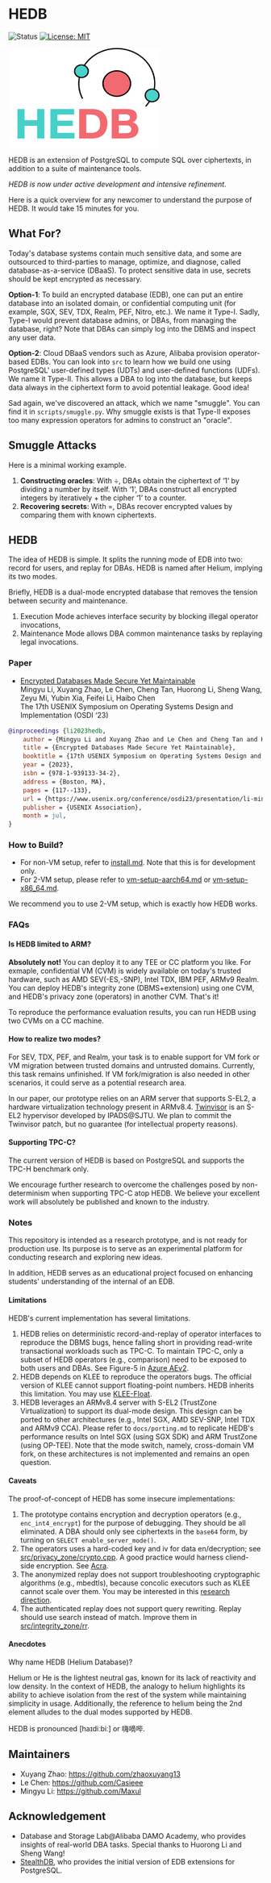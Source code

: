 # HEDB

![Status](https://img.shields.io/badge/Version-Experimental-green.svg)
[![License: MIT](https://img.shields.io/badge/License-Mulan-brightgreenn.svg)](http://license.coscl.org.cn/MulanPubL-2.0)

<img src="scripts/hedb.jpg" width = "300" height = "200" align=center />

HEDB is an extension of PostgreSQL to compute SQL over ciphertexts, in addition to a suite of maintenance tools.

*HEDB is now under active development and intensive refinement.*

Here is a quick overview for any newcomer to understand the purpose of HEDB. It would take 15 minutes for you.

## What For?

Today's database systems contain much sensitive data, and some are outsourced to third-parties to manage, optimize, and diagnose, called database-as-a-service (DBaaS). To protect sensitive data in use, secrets should be kept encrypted as necessary.

**Option-1**: To build an encrypted database (EDB), one can put an entire database into an isolated domain, or confidential computing unit (for example, SGX, SEV, TDX, Realm, PEF, Nitro, etc.). We name it Type-I. Sadly, Type-I would prevent database admins, or DBAs, from managing the database, right? Note that DBAs can simply log into the DBMS and inspect any user data.

**Option-2**: Cloud DBaaS vendors such as Azure, Alibaba provision operator-based EDBs. You can look into `src` to learn how we build one using PostgreSQL' user-defined types (UDTs) and user-defined functions (UDFs). We name it Type-II. This allows a DBA to log into the database, but keeps data always in the ciphertext form to avoid potential leakage. Good idea!

Sad again, we've discovered an attack, which we name "smuggle". You can find it in `scripts/smuggle.py`. Why smuggle exists is that Type-II exposes too many expression operators for admins to construct an "oracle".

## Smuggle Attacks

Here is a minimal working example.

1. **Constructing oracles**: With ÷, DBAs obtain the ciphertext of ‘1’ by dividing a number by itself. With ‘1’, DBAs construct all encrypted integers by iteratively + the cipher ‘1’ to a counter.
2. **Recovering secrets**: With =, DBAs recover encrypted values by comparing them with known ciphertexts.

## HEDB

The idea of HEDB is simple. It splits the running mode of EDB into two: record for users, and replay for DBAs. HEDB is named after Helium, implying its two modes.

Briefly, HEDB is a dual-mode encrypted database that removes the tension between security and maintenance.
1) Execution Mode achieves interface security by blocking illegal operator invocations,
2) Maintenance Mode allows DBA common maintenance tasks by replaying legal invocations.

### Paper

* [Encrypted Databases Made Secure Yet Maintainable](https://www.usenix.org/conference/osdi23/presentation/li-mingyu)<br>
Mingyu Li, Xuyang Zhao, Le Chen, Cheng Tan, Huorong Li, Sheng Wang, Zeyu Mi, Yubin Xia, Feifei Li, Haibo Chen<br>
The 17th USENIX Symposium on Operating Systems Design and Implementation (OSDI ‘23)

```bibtex
@inproceedings {li2023hedb,
	author = {Mingyu Li and Xuyang Zhao and Le Chen and Cheng Tan and Huorong Li and Sheng Wang and Zeyu Mi and Yubin Xia and Feifei Li and Haibo Chen},
	title = {Encrypted Databases Made Secure Yet Maintainable},
	booktitle = {17th USENIX Symposium on Operating Systems Design and Implementation (OSDI 23)},
	year = {2023},
	isbn = {978-1-939133-34-2},
	address = {Boston, MA},
	pages = {117--133},
	url = {https://www.usenix.org/conference/osdi23/presentation/li-mingyu},
	publisher = {USENIX Association},
	month = jul,
}
```

### How to Build?

- For non-VM setup, refer to [install.md](https://github.com/SJTU-IPADS/HEDB/blob/main/docs/install.md). Note that this is for development only.
- For 2-VM setup, please refer to [vm-setup-aarch64.md](https://github.com/SJTU-IPADS/HEDB/blob/main/docs/vm-setup-aarch64.md) or [vm-setup-x86_64.md](https://github.com/SJTU-IPADS/HEDB/blob/main/docs/vm-setup-x86_64.md).

We recommend you to use 2-VM setup, which is exactly how HEDB works.

### FAQs

#### Is HEDB limited to ARM?

**Absolutely not!** You can deploy it to any TEE or CC platform you like. For exmaple, confidential VM (CVM) is widely available on today's trusted hardware, such as AMD SEV(-ES,-SNP), Intel TDX, IBM PEF, ARMv9 Realm. You can deploy HEDB's integrity zone (DBMS+extension) using one CVM, and HEDB's privacy zone (operators) in another CVM. That's it!

To reproduce the performance evaluation results, you can run HEDB using two CVMs on a CC machine.

#### How to realize two modes?

For SEV, TDX, PEF, and Realm, your task is to enable support for VM fork or VM migration between trusted domains and untrusted domains. Currently, this task remains unfinished. If VM fork/migration is also needed in other scenarios, it could serve as a potential research area.

In our paper, our prototype relies on an ARM server that supports S-EL2, a hardware virtualization technology present in ARMv8.4. [Twinvisor](https://github.com/TwinVisor/twinvisor-prototype) is an S-EL2 hypervisor developed by IPADS@SJTU. We plan to commit the Twinvisor patch, but no guarantee (for intellectual property reasons).

#### Supporting TPC-C?

The current version of HEDB is based on PostgreSQL and supports the TPC-H benchmark only.

We encourage further research to overcome the challenges posed by non-determinism when supporting TPC-C atop HEDB. We believe your excellent work will absolutely be published and known to the industry.

### Notes

This repository is intended as a research prototype, and is not ready for production use. Its purpose is to serve as an experimental platform for conducting research and exploring new ideas.

In addition, HEDB serves as an educational project focused on enhancing students' understanding of the internal of an EDB.

#### Limitations

HEDB's current implementation has several limitations.

1. HEDB relies on deterministic record-and-replay of operator interfaces to reproduce the DBMS bugs, hence falling short in providing read-write transactional workloads such as TPC-C. To maintain TPC-C, only a subset of HEDB operators (e.g., comparison) need to be exposed to both users and DBAs. See Figure-5 in [Azure AEv2](https://dl.acm.org/doi/abs/10.1145/3318464.3386141).
2. HEDB depends on KLEE to reproduce the operators bugs. The official version of KLEE cannot support floating-point numbers. HEDB inherits this limitation. You may use [KLEE-Float](https://github.com/srg-imperial/klee-float).
3. HEDB leverages an ARMv8.4 server with S-EL2 (TrustZone Virtualization) to support its dual-mode design. This design can be ported to other architectures (e.g., Intel SGX, AMD SEV-SNP, Intel TDX and ARMv9 CCA). Please refer to `docs/porting.md` to replicate HEDB's performance results on Intel SGX (using SGX SDK) and ARM TrustZone (using OP-TEE). Note that the mode switch, namely, cross-domain VM fork, on these architectures is not implemented and remains an open question.

#### Caveats

The proof-of-concept of HEDB has some insecure implementations:

1. The prototype contains encryption and decryption operators (e.g., `enc_int4_encrypt`) for the purpose of debugging. They should be all eliminated. A DBA should only see ciphertexts in the `base64` form, by turning on `SELECT enable_server_mode()`.
2. The operators uses a hard-coded key and iv for data en/decryption; see [src/privacy_zone/crypto.cpp](https://github.com/SJTU-IPADS/HEDB/blob/main/src/privacy_zone/crypto.cpp). A good practice would harness cliend-side encryption. See [Acra](https://github.com/cossacklabs/acra).
3. The anonymized replay does not support troubleshooting cryptographic algorithms (e.g., mbedtls), because concolic executors such as KLEE cannot scale over them. You may be interested in this [research direction](https://ieeexplore.ieee.org/document/8023121).
4. The authenticated replay does not support query rewriting. Replay should use search instead of match. Improve them in [src/integrity_zone/rr](https://github.com/SJTU-IPADS/HEDB/tree/main/src/integrity_zone/rr).

#### Anecdotes

Why name HEDB (Helium Database)?

Helium or He is the lightest neutral gas, known for its lack of reactivity and low density. In the context of HEDB, the analogy to helium highlights its ability to achieve isolation from the rest of the system while maintaining simplicity in usage. Additionally, the reference to helium being the 2nd element alludes to the dual modes supported by HEDB.

HEDB is pronounced [haɪdiːbiː] or 嗨嘀哔.

## Maintainers

- Xuyang Zhao: https://github.com/zhaoxuyang13
- Le Chen: https://github.com/Casieee
- Mingyu Li: https://github.com/Maxul

## Acknowledgement

- Database and Storage Lab@Alibaba DAMO Academy, who provides insights of real-world DBA tasks. Special thanks to Huorong Li and Sheng Wang!
- [StealthDB](https://github.com/cryptograph/stealthdb), who provides the initial version of EDB extensions for PostgreSQL.
